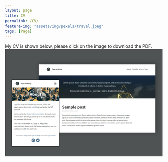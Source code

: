 ```yaml
---
layout: page
title: CV
permalink: /CV/
feature-img: "assets/img/pexels/travel.jpeg"
tags: [Page]
---
```


My CV is shown below, please click on the image to download the PDF.
[![Default Type on Strap blog](https://github.com/Sylhare/Type-on-Strap/blob/master/assets/img/screenshot.png?raw=true)](https://sylhare.github.io/Type-on-Strap/)
